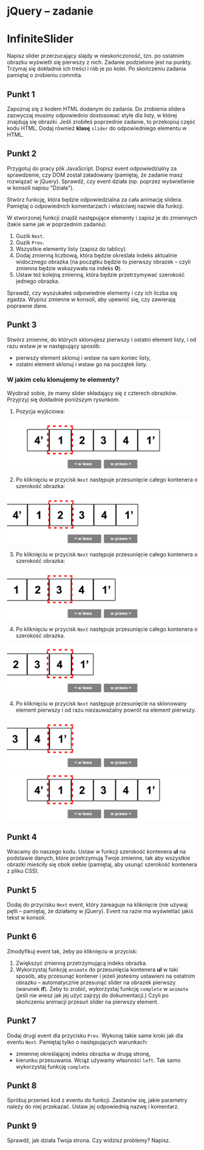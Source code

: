 # jQuery &ndash; zadanie
# InfiniteSlider

Napisz slider przerzucający slajdy w nieskończoność, tzn. po ostatnim obrazku wyświetli się pierwszy z nich. Zadanie podzielone jest na punkty. Trzymaj się dokładnie ich treści i rób je po kolei. Po skończeniu zadania pamiętaj o zrobieniu commita.

## Punkt 1
Zapoznaj się z kodem HTML dodanym do zadania. Do zrobienia slidera zazwyczaj musimy odpowiednio dostosować style dla listy, w której znajdują się obrazki. Jeśli zrobiłeś poprzednie zadanie, to przekopiuj część kodu HTML. Dodaj również **klasę** ```slider``` do odpowiedniego elementu w HTML.

## Punkt 2
Przygotuj do pracy plik JavaScript. Dopisz event odpowiedzialny za sprawdzenie, czy DOM został załadowany (pamiętaj, że zadanie masz rozwiązać w jQuery). Sprawdź, czy event działa (np. poprzez wyświetlenie w konsoli napisu "Działa").

Stwórz funkcję, która będzie odpowiedzialna za cała animację slidera. Pamiętaj o odpowiednich komentarzach i właściwej nazwie dla funkcji.

W stworzonej funkcji znajdź następujące elementy i zapisz je do zmiennych (takie same jak w poprzednim zadaniu):

1. Guzik `Next`.
2. Guzik `Prev`.
3. Wszystkie elementy listy (zapisz do tablicy).
4. Dodaj zmienną liczbową, która będzie określała indeks aktualnie widocznego obrazka (na początku będzie to pierwszy obrazek &ndash; czyli zmienna będzie wskazywała na indeks **0**).
5. Ustaw też kolejną zmienną, która będzie przetrzymywać szerokość jednego obrazka.

Sprawdź, czy wyszukałeś odpowiednie elementy i czy ich liczba się zgadza. Wypisz zmienne w konsoli, aby upewnić się, czy zawierają poprawne dane.

## Punkt 3
Stwórz zmienne, do których sklonujesz pierwszy i ostatni element listy, i od razu wstaw je w następujący sposób:
* pierwszy element sklonuj i wstaw na sam koniec listy,
* ostatni element sklonuj i wstaw go na początek listy.

### W jakim celu klonujemy te elementy?

Wyobraź sobie, że mamy slider składający się z czterech obrazków. Przyjrzyj się dokładnie poniższym rysunkom.

1. Pozycja wyjściowa:

  ![slider1](workshop-img/1.jpg)

2. Po kliknięciu w przycisk ```Next``` następuje przesunięcie całego kontenera o szerokość obrazka:

  ![slider1](workshop-img/2.jpg)

3. Po kliknięciu w przycisk ```Next``` następuje przesunięcie całego kontenera o szerokość obrazka:

  ![slider1](workshop-img/3.jpg)

4. Po kliknięciu w przycisk ```Next``` następuje przesunięcie całego kontenera o szerokość obrazka.

  ![slider1](workshop-img/4.jpg)

4. Po kliknięciu w przycisk ```Next``` następuje przesunięcie na sklonowany element pierwszy i od razu niezauważalny powrót na element pierwszy.

  ![slider1](workshop-img/5.jpg)
  ![slider1](workshop-img/1.jpg)

## Punkt 4
Wracamy do naszego kodu.
Ustaw w funkcji szerokość kontenera **ul** na podstawie danych, które przetrzymują Twoje zmienne, tak aby wszystkie obrazki mieściły się obok siebie (pamiętaj, aby usunąć szerokość kontenera z pliku CSS).

## Punkt 5
Dodaj do przycisku ```Next``` event, który zareaguje na kliknięcie (nie używaj pętli &ndash; pamiętaj, że działamy w jQuery). Event na razie ma wyświetlać jakiś tekst w konsoli.

## Punkt 6
Zmodyfikuj event tak, żeby po kliknięciu w przycisk:

1. Zwiększyć zmienną przetrzymującą indeks obrazka.
2. Wykorzystaj funkcję ```animate``` do przesunięcia kontenera **ul** w taki sposób, aby przesunąć kontener i jeżeli jesteśmy ustawieni na ostatnim obrazku  &ndash; automatycznie przesunąć slider na obrazek pierwszy (warunek **if**). Żeby to zrobić, wykorzystaj funkcję ```complete``` w ```animate``` (jeśli nie wiesz jak jej użyć zajrzyj do dokumentacji.) Czyli po skończeniu animacji przesuń slider na pierwszy element.

## Punkt 7
Dodaj drugi event dla przycisku ```Prev```. Wykonaj takie same kroki jak dla eventu ```Next```. Pamiętaj tylko o następujących warunkach:
* zmiennej określającej indeks obrazka w drugą stronę,
* kierunku przesuwania.
Wciąż używamy własności ```left```. Tak samo wykorzystaj funkcję ```complete```.

## Punkt 8
Spróbuj przenieś kod z eventu do funkcji.
Zastanów się, jakie parametry należy do niej przekazać. Ustaw jej odpowiednią nazwę i komentarz.

## Punkt 9
Sprawdź, jak działa Twoja strona. Czy widzisz problemy? Napisz.
